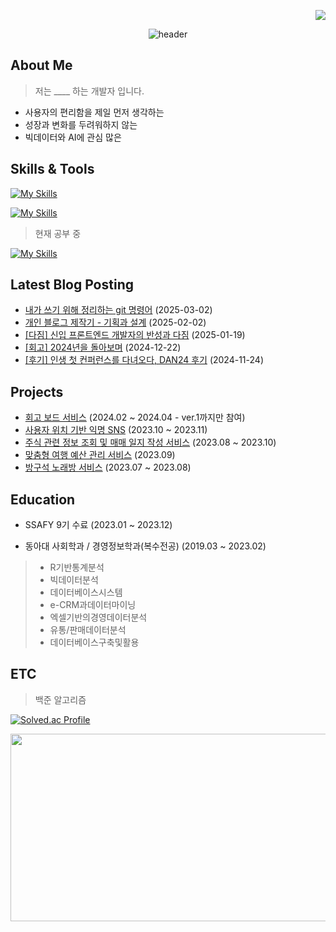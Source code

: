 <p align="end">
 <a href="https://hits.seeyoufarm.com"><img src="https://hits.seeyoufarm.com/api/count/incr/badge.svg?url=https%3A%2F%2Fgithub.com%2Fjeongmin59&count_bg=%2349D9D2&title_bg=%238C8C8C&icon=&icon_color=%23E7E7E7&title=%E2%9C%A8&edge_flat=false"/></a>
</p>
<div align="center">
  
  ![header](https://capsule-render.vercel.app/api?type=venom&color=gradient&customColorList=2&stroke=000000&strokeWidth=0.5&height=150&section=header&text=Hi!%20I'm%20Jeongmin😉&fontSize=50)

</div>

## About Me

> 저는 ____ 하는 개발자 입니다.

- 사용자의 편리함을 제일 먼저 생각하는
- 성장과 변화를 두려워하지 않는
- 빅데이터와 AI에 관심 많은


## Skills & Tools
[![My Skills](https://skillicons.dev/icons?i=react,ts,tailwind,vite)](https://skillicons.dev)

[![My Skills](https://skillicons.dev/icons?i=vscode,git,figma,notion,gcp)](https://skillicons.dev)

> 현재 공부 중

[![My Skills](https://skillicons.dev/icons?i=next,supabase,docker)](https://skillicons.dev)


## Latest Blog Posting
<!-- TISTORY:START -->
- [내가 쓰기 위해 정리하는 git 명령어](https://dev-jeongmin.tistory.com/46) (2025-03-02)
- [개인 블로그 제작기 - 기획과 설계](https://dev-jeongmin.tistory.com/45) (2025-02-02)
- [[다짐] 신입 프론트엔드 개발자의 반성과 다짐](https://dev-jeongmin.tistory.com/44) (2025-01-19)
- [[회고] 2024년을 돌아보며](https://dev-jeongmin.tistory.com/43) (2024-12-22)
- [[후기] 인생 첫 컨퍼런스를 다녀오다, DAN24 후기](https://dev-jeongmin.tistory.com/42) (2024-11-24)
<!-- TISTORY:END -->

## Projects

- [회고 보드 서비스](https://github.com/jeongmin59/past-forward-frontend) (2024.02 ~ 2024.04 - ver.1까지만 참여)
- [사용자 위치 기반 익명 SNS](https://github.com/jeongmin59/donggam) (2023.10 ~ 2023.11)
- [주식 관련 정보 조회 및 매매 일지 작성 서비스](https://github.com/jeongmin59/antoday) (2023.08 ~ 2023.10)
- [맞춤형 여행 예산 관리 서비스](https://github.com/jeongmin59/ShinhanHack_SawSim) (2023.09)
- [방구석 노래방 서비스](https://github.com/jeongmin59/ssarout) (2023.07 ~ 2023.08)


## Education
- SSAFY 9기 수료 (2023.01 ~ 2023.12)

- 동아대 사회학과 / 경영정보학과(복수전공) (2019.03 ~ 2023.02)

> - R기반통계분석
> - 빅데이터분석
> - 데이터베이스시스템
> - e-CRM과데이터마이닝
> - 엑셀기반의경영데이터분석
> - 유통/판매데이터분석
> - 데이터베이스구축및활용

## ETC

> 백준 알고리즘


[![Solved.ac Profile](http://mazassumnida.wtf/api/generate_badge?boj=jmgong59)](https://solved.ac/jmgong59)

<a href="https://www.solve-nyang.com"><img src="https://api.solve-nyang.com/compose/jmgong59" width="600" height="300"/></a>
